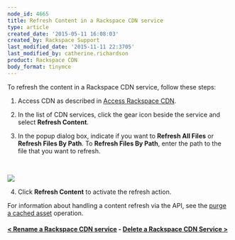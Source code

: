 ```yaml
---
node_id: 4665
title: Refresh Content in a Rackspace CDN service
type: article
created_date: '2015-05-11 16:08:03'
created_by: Rackspace Support
last_modified_date: '2015-11-11 22:3705'
last_modified_by: catherine.richardson
product: Rackspace CDN
body_format: tinymce
---
```


To refresh the content in a Rackspace CDN service, follow these steps:

1. Access CDN as described in [Access Rackspace
CDN](https://www.rackspace.com/knowledge_center/article/access-rackspace-cdn).

2. In the list of CDN services, click the gear icon beside the service
and select **Refresh Content**.

3. In the popup dialog box, indicate if you want to **Refresh All
Files** or **Refresh Files By Path**. To **Refresh Files By Path**,
enter the path to the file that you want to refresh.<br>
 <br>

![](/knowledge_center/sites/default/files/field/image/Screen%20Shot%202015-10-02%20at%2012.39.54%20PM.png)

 

4. Click **Refresh Content** to activate the refresh action.

For information about handling a content refresh via the API, see the
[purge a cached
asset](https://developer.rackspace.com/docs/cdn/v1/developer-guide/#purge-a-cached-asset)
operation.

 

#### [\< Rename a Rackspace CDN service](https://www.rackspace.com/knowledge_center/article/rename-a-rackspace-cdn-service)    -    [Delete a Rackspace CDN Service \>](https://www.rackspace.com/knowledge_center/article/delete-a-rackspace-cdn-service)

 

 

 

